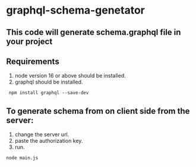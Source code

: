 # graphql-schema-genetator
## This code will generate schema.graphql file in your project

## Requirements
1. node version 16 or above should be installed.
2. graphql should be installed.
```
 npm install graphql --save-dev
```

## To generate schema from on client side from the server: 
  1. change the server url.
  2. paste the authorization key.
  3. run.
  ```
node main.js
```
